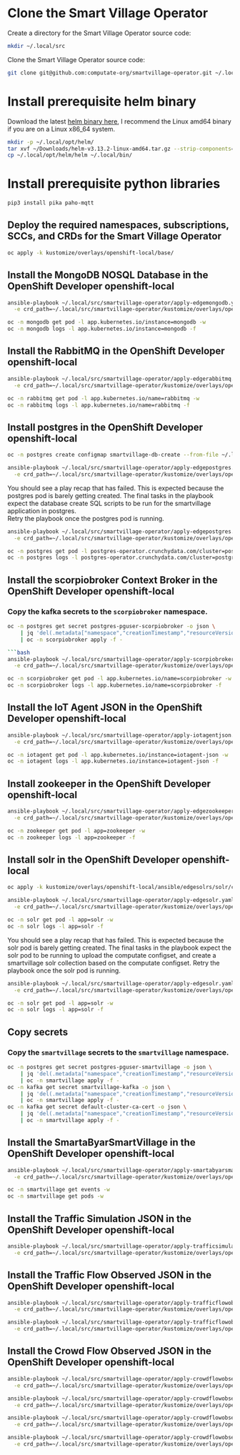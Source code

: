 
# Clone the Smart Village Operator

Create a directory for the Smart Village Operator source code: 


```bash
mkdir ~/.local/src
```

Clone the Smart Village Operator source code: 

```bash
git clone git@github.com:computate-org/smartvillage-operator.git ~/.local/src/smartvillage-operator
```

# Install prerequisite helm binary

Download the latest [helm binary here](https://github.com/helm/helm/releases), I recommend the Linux amd64 binary if you are on a Linux x86_64 system. 

```bash
mkdir -p ~/.local/opt/helm/
tar xvf ~/Downloads/helm-v3.13.2-linux-amd64.tar.gz --strip-components=1 -C ~/.local/opt/helm/
cp ~/.local/opt/helm/helm ~/.local/bin/
```

# Install prerequisite python libraries

```bash
pip3 install pika paho-mqtt
```

## Deploy the required namespaces, subscriptions, SCCs, and CRDs for the Smart Village Operator

```bash
oc apply -k kustomize/overlays/openshift-local/base/
```

## Install the MongoDB NOSQL Database in the OpenShift Developer openshift-local

```bash
ansible-playbook ~/.local/src/smartvillage-operator/apply-edgemongodb.yaml \
  -e crd_path=~/.local/src/smartvillage-operator/kustomize/overlays/openshift-local/ansible/edgemongodbs/mongodb/edgemongodb.yaml

oc -n mongodb get pod -l app.kubernetes.io/instance=mongodb -w
oc -n mongodb logs -l app.kubernetes.io/instance=mongodb -f
```

## Install the RabbitMQ in the OpenShift Developer openshift-local

```bash
ansible-playbook ~/.local/src/smartvillage-operator/apply-edgerabbitmq.yaml \
  -e crd_path=~/.local/src/smartvillage-operator/kustomize/overlays/openshift-local/ansible/edgerabbitmqs/rabbitmq/edgerabbitmq.yaml

oc -n rabbitmq get pod -l app.kubernetes.io/name=rabbitmq -w
oc -n rabbitmq logs -l app.kubernetes.io/name=rabbitmq -f
```

## Install postgres in the OpenShift Developer openshift-local

```bash
oc -n postgres create configmap smartvillage-db-create --from-file ~/.local/src/smartabyar-smartvillage/src/main/resources/sql/db-create.sql

ansible-playbook ~/.local/src/smartvillage-operator/apply-edgepostgres.yaml \
  -e crd_path=~/.local/src/smartvillage-operator/kustomize/overlays/openshift-local/ansible/edgepostgress/postgres/edgepostgres.yaml
```

You should see a play recap that has failed. 
This is expected because the postgres pod is barely getting created. 
The final tasks in the playbook expect the database create SQL scripts to be run for the smartvillage application in postgres.  
Retry the playbook once the postgres pod is running. 

```bash
ansible-playbook ~/.local/src/smartvillage-operator/apply-edgepostgres.yaml \
  -e crd_path=~/.local/src/smartvillage-operator/kustomize/overlays/openshift-local/ansible/edgepostgress/postgres/edgepostgres.yaml

oc -n postgres get pod -l postgres-operator.crunchydata.com/cluster=postgres -w
oc -n postgres logs -l postgres-operator.crunchydata.com/cluster=postgres -f
```

## Install the scorpiobroker Context Broker in the OpenShift Developer openshift-local

### Copy the kafka secrets to the `scorpiobroker` namespace. 

```bash
oc -n postgres get secret postgres-pguser-scorpiobroker -o json \
    | jq 'del(.metadata["namespace","creationTimestamp","resourceVersion","selfLink","uid","ownerReferences"])' \
    | oc -n scorpiobroker apply -f -

```bash
ansible-playbook ~/.local/src/smartvillage-operator/apply-scorpiobroker.yaml \
  -e crd_path=~/.local/src/smartvillage-operator/kustomize/overlays/openshift-local/ansible/scorpiobrokers/scorpiobroker/scorpiobroker.yaml

oc -n scorpiobroker get pod -l app.kubernetes.io/name=scorpiobroker -w
oc -n scorpiobroker logs -l app.kubernetes.io/name=scorpiobroker -f
```

## Install the IoT Agent JSON in the OpenShift Developer openshift-local

```bash
ansible-playbook ~/.local/src/smartvillage-operator/apply-iotagentjson.yaml \
  -e crd_path=~/.local/src/smartvillage-operator/kustomize/overlays/openshift-local/ansible/iotagentjsons/iotagent-json/iotagentjson.yaml

oc -n iotagent get pod -l app.kubernetes.io/instance=iotagent-json -w
oc -n iotagent logs -l app.kubernetes.io/instance=iotagent-json -f
```

## Install zookeeper in the OpenShift Developer openshift-local

```bash
ansible-playbook ~/.local/src/smartvillage-operator/apply-edgezookeeper.yaml \
  -e crd_path=~/.local/src/smartvillage-operator/kustomize/overlays/openshift-local/ansible/edgezookeepers/default/edgezookeeper.yaml

oc -n zookeeper get pod -l app=zookeeper -w
oc -n zookeeper logs -l app=zookeeper -f
```

## Install solr in the OpenShift Developer openshift-local

```bash
oc apply -k kustomize/overlays/openshift-local/ansible/edgesolrs/solr/configmaps/

ansible-playbook ~/.local/src/smartvillage-operator/apply-edgesolr.yaml \
  -e crd_path=~/.local/src/smartvillage-operator/kustomize/overlays/openshift-local/ansible/edgesolrs/solr/edgesolrs/solr/edgesolr.yaml

oc -n solr get pod -l app=solr -w
oc -n solr logs -l app=solr -f
```

You should see a play recap that has failed. 
This is expected because the solr pod is barely getting created. 
The final tasks in the playbook expect the solr pod to be running to upload the computate configset, and create a smartvillage solr collection based on the computate configset. 
Retry the playbook once the solr pod is running. 

```bash
ansible-playbook ~/.local/src/smartvillage-operator/apply-edgesolr.yaml \
  -e crd_path=~/.local/src/smartvillage-operator/kustomize/overlays/openshift-local/ansible/edgesolrs/solr/edgesolrs/solr/edgesolr.yaml

oc -n solr get pod -l app=solr -w
oc -n solr logs -l app=solr -f
```

## Copy secrets

### Copy the `smartvillage` secrets to the `smartvillage` namespace. 

```bash
oc -n postgres get secret postgres-pguser-smartvillage -o json \
    | jq 'del(.metadata["namespace","creationTimestamp","resourceVersion","selfLink","uid","ownerReferences"])' \
    | oc -n smartvillage apply -f -
oc -n kafka get secret smartvillage-kafka -o json \
    | jq 'del(.metadata["namespace","creationTimestamp","resourceVersion","selfLink","uid","ownerReferences"])' \
    | oc -n smartvillage apply -f -
oc -n kafka get secret default-cluster-ca-cert -o json \
    | jq 'del(.metadata["namespace","creationTimestamp","resourceVersion","selfLink","uid","ownerReferences"])' \
    | oc -n smartvillage apply -f -
```

## Install the SmartaByarSmartVillage in the OpenShift Developer openshift-local

```bash
ansible-playbook ~/.local/src/smartvillage-operator/apply-smartabyarsmartvillage.yaml \
  -e crd_path=~/.local/src/smartvillage-operator/kustomize/overlays/openshift-local/ansible/smartabyarsmartvillages/smartvillage/smartabyarsmartvillage.yaml

oc -n smartvillage get events -w
oc -n smartvillage get pods -w
```

## Install the Traffic Simulation JSON in the OpenShift Developer openshift-local

```bash
ansible-playbook ~/.local/src/smartvillage-operator/apply-trafficsimulation.yaml -e enable_dev_nodeports=true \
  -e crd_path=~/.local/src/smartvillage-operator/kustomize/overlays/openshift-local/ansible/trafficsimulations/veberod-intersection-1/trafficsimulation.yaml
```

## Install the Traffic Flow Observed JSON in the OpenShift Developer openshift-local

```bash
ansible-playbook ~/.local/src/smartvillage-operator/apply-trafficflowobserved.yaml -e enable_dev_nodeports=true \
  -e crd_path=~/.local/src/smartvillage-operator/kustomize/overlays/openshift-local/ansible/trafficflowobserveds/sweden-veberod-1-lakaregatan-ne/trafficflowobserved.yaml
```

```bash
ansible-playbook ~/.local/src/smartvillage-operator/apply-trafficflowobserved.yaml -e enable_dev_nodeports=true \
  -e crd_path=~/.local/src/smartvillage-operator/kustomize/overlays/openshift-local/ansible/trafficflowobserveds/sweden-veberod-1-sjobovagen-se/trafficflowobserved.yaml
```

## Install the Crowd Flow Observed JSON in the OpenShift Developer openshift-local

```bash
ansible-playbook ~/.local/src/smartvillage-operator/apply-crowdflowobserved.yaml -e enable_dev_nodeports=true \
  -e crd_path=~/.local/src/smartvillage-operator/kustomize/overlays/openshift-local/ansible/crowdflowobserveds/sweden-veberod-1-sjobovagen-se-dorrodsvagen-sw/crowdflowobserved.yaml
```

```bash
ansible-playbook ~/.local/src/smartvillage-operator/apply-crowdflowobserved.yaml -e enable_dev_nodeports=true \
  -e crd_path=~/.local/src/smartvillage-operator/kustomize/overlays/openshift-local/ansible/crowdflowobserveds/sweden-veberod-1-dorrodsvagen-ne-sjobovagen-se/crowdflowobserved.yaml
```

```bash
ansible-playbook ~/.local/src/smartvillage-operator/apply-crowdflowobserved.yaml -e enable_dev_nodeports=true \
  -e crd_path=~/.local/src/smartvillage-operator/kustomize/overlays/openshift-local/ansible/crowdflowobserveds/sweden-veberod-1-sjobovagen-nw-lakaregatan-ne/crowdflowobserved.yaml
```

```bash
ansible-playbook ~/.local/src/smartvillage-operator/apply-crowdflowobserved.yaml -e enable_dev_nodeports=true \
  -e crd_path=~/.local/src/smartvillage-operator/kustomize/overlays/openshift-local/ansible/crowdflowobserveds/sweden-veberod-1-lakaregatan-sw-sjobovagen-nw/crowdflowobserved.yaml
```
